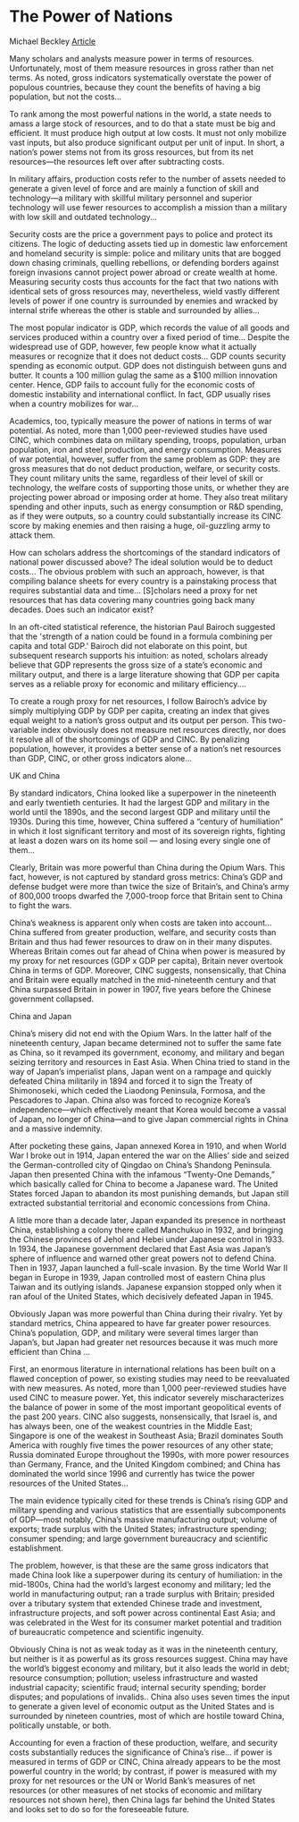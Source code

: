 # The Power of Nations

Michael Beckley [Article](https://www.mitpressjournals.org/doi/pdf/10.1162/isec_a_00328)

Many scholars and analysts measure power in terms of
resources. Unfortunately, most of them measure resources in gross
rather than net terms. As noted, gross indicators systematically
overstate the power of populous countries, because they count the
benefits of having a big population, but not the costs...

To rank among the most powerful nations in the world, a state needs to
amass a large stock of resources, and to do that a state must be big
and efficient. It must produce high output at low costs. It must not
only mobilize vast inputs, but also produce significant output per
unit of input. In short, a nation’s power stems not from its gross
resources, but from its net resources—the resources left over after
subtracting costs.

In military affairs, production costs refer to the number of assets
needed to generate a given level of force and are mainly a function of
skill and technology—a military with skillful military personnel and
superior technology will use fewer resources to accomplish a mission
than a military with low skill and outdated technology...

Security costs are the price a government pays to police and protect
its citizens. The logic of deducting assets tied up in domestic law
enforcement and homeland security is simple: police and military units
that are bogged down chasing criminals, quelling rebellions, or
defending borders against foreign invasions cannot project power
abroad or create wealth at home. Measuring security costs thus
accounts for the fact that two nations with identical sets of gross
resources may, nevertheless, wield vastly different levels of power if
one country is surrounded by enemies and wracked by internal strife
whereas the other is stable and surrounded by allies...

The most popular indicator is GDP, which records the value of all
goods and services produced within a country over a fixed period of
time... Despite the widespread use of GDP, however, few people know
what it actually measures or recognize that it does not deduct
costs... GDP counts security spending as economic output. GDP does not
distinguish between guns and butter. It counts a 100 million gulag the
same as a $100 million innovation center. Hence, GDP fails to account
fully for the economic costs of domestic instability and international
conflict. In fact, GDP usually rises when a country mobilizes for
war...

Academics, too, typically measure the power of nations in terms of war
potential. As noted, more than 1,000 peer-reviewed studies have used
CINC, which combines data on military spending, troops, population,
urban population, iron and steel production, and energy consumption.
Measures of war potential, however, suffer from the same problem as
GDP: they are gross measures that do not deduct production, welfare,
or security costs. They count military units the same, regardless of
their level of skill or technology, the welfare costs of supporting
those units, or whether they are projecting power abroad or imposing
order at home. They also treat military spending and other inputs,
such as energy consumption or R&D spending, as if they were outputs,
so a country could substantially increase its CINC score by making
enemies and then raising a huge, oil-guzzling army to attack them.

How can scholars address the shortcomings of the standard indicators
of national power discussed above? The ideal solution would be to
deduct costs... The obvious problem with such an approach, however, is
that compiling balance sheets for every country is a painstaking
process that requires substantial data and time... [S]cholars need a
proxy for net resources that has data covering many countries going
back many decades. Does such an indicator exist?

In an oft-cited statistical reference, the historian Paul Bairoch
suggested that the 'strength of a nation could be found in a formula
combining per capita and total GDP.' Bairoch did not elaborate on this
point, but subsequent research supports his intuition: as noted,
scholars already believe that GDP represents the gross size of a
state’s economic and military output, and there is a large literature
showing that GDP per capita serves as a reliable proxy for economic
and military efficiency....

To create a rough proxy for net resources, I follow Bairoch’s advice
by simply multiplying GDP by GDP per capita, creating an index that
gives equal weight to a nation’s gross output and its output per
person. This two-variable index obviously does not measure net
resources directly, nor does it resolve all of the shortcomings of GDP
and CINC. By penalizing population, however, it provides a better
sense of a nation’s net resources than GDP, CINC, or other gross
indicators alone...

UK and China

<a name='ukch'/>

By standard indicators, China looked like a superpower in the
nineteenth and early twentieth centuries. It had the largest GDP and
military in the world until the 1890s, and the second largest GDP and
military until the 1930s. During this time, however, China suffered a
“century of humiliation” in which it lost significant territory and
most of its sovereign rights, fighting at least a dozen wars on its
home soil — and losing every single one of them...

Clearly, Britain was more powerful than China during the Opium
Wars. This fact, however, is not captured by standard gross metrics:
China’s GDP and defense budget were more than twice the size of
Britain’s, and China’s army of 800,000 troops dwarfed the 7,000-troop
force that Britain sent to China to fight the wars.

China’s weakness is apparent only when costs are taken into account...
China suffered from greater production, welfare, and security costs
than Britain and thus had fewer resources to draw on in their many
disputes. Whereas Britain comes out far ahead of China when power is
measured by my proxy for net resources (GDP x GDP per capita), Britain
never overtook China in terms of GDP. Moreover, CINC suggests,
nonsensically, that China and Britain were equally matched in the
mid-nineteenth century and that China surpassed Britain in power in
1907, five years before the Chinese government collapsed.

China and Japan

China’s misery did not end with the Opium Wars. In the latter half of
the nineteenth century, Japan became determined not to suffer the same
fate as China, so it revamped its government, economy, and military
and began seizing territory and resources in East Asia. When China
tried to stand in the way of Japan’s imperialist plans, Japan went on
a rampage and quickly defeated China militarily in 1894 and forced it
to sign the Treaty of Shimonoseki, which ceded the Liaodong Peninsula,
Formosa, and the Pescadores to Japan. China also was forced to
recognize Korea’s independence—which effectively meant that Korea
would become a vassal of Japan, no longer of China—and to give Japan
commercial rights in China and a massive indemnity.

After pocketing these gains, Japan annexed Korea in 1910, and when
World War I broke out in 1914, Japan entered the war on the Allies’
side and seized the German-controlled city of Qingdao on China’s
Shandong Peninsula. Japan then presented China with the infamous
“Twenty-One Demands,” which basically called for China to become a
Japanese ward. The United States forced Japan to abandon its most
punishing demands, but Japan still extracted substantial territorial
and economic concessions from China.

A little more than a decade later, Japan expanded its presence in
northeast China, establishing a colony there called Manchukuo in 1932,
and bringing the Chinese provinces of Jehol and Hebei under Japanese
control in 1933. In 1934, the Japanese government declared that East
Asia was Japan’s sphere of influence and warned other great powers not
to defend China. Then in 1937, Japan launched a full-scale invasion.
By the time World War II began in Europe in 1939, Japan controlled
most of eastern China plus Taiwan and its outlying islands. Japanese
expansion stopped only when it ran afoul of the United States, which
decisively defeated Japan in 1945.

Obviously Japan was more powerful than China during their rivalry. Yet
by standard metrics, China appeared to have far greater power
resources. China’s population, GDP, and military were several times
larger than Japan’s, but Japan had greater net resources because it
was much more efficient than China ...

<a name='chsuperpower'/>

First, an enormous literature in international relations has been
built on a flawed conception of power, so existing studies may need to
be reevaluated with new measures. As noted, more than 1,000
peer-reviewed studies have used CINC to measure power. Yet, this
indicator severely mischaracterizes the balance of power in some of
the most important geopolitical events of the past 200 years. CINC
also suggests, nonsensically, that Israel is, and has always been, one
of the weakest countries in the Middle East; Singapore is one of the
weakest in Southeast Asia; Brazil dominates South America with roughly
five times the power resources of any other state; Russia dominated
Europe throughout the 1990s, with more power resources than Germany,
France, and the United Kingdom combined; and China has dominated the
world since 1996 and currently has twice the power resources of the
United States...

The main evidence typically cited for these trends is China’s rising
GDP and military spending and various statistics that are essentially
subcomponents of GDP—most notably, China’s massive manufacturing
output; volume of exports; trade surplus with the United States;
infrastructure spending; consumer spending; and large government
bureaucracy and scientific establishment.

The problem, however, is that these are the same gross indicators that
made China look like a superpower during its century of humiliation:
in the mid-1800s, China had the world’s largest economy and military;
led the world in manufacturing output; ran a trade surplus with
Britain; presided over a tributary system that extended Chinese trade
and investment, infrastructure projects, and soft power across
continental East Asia; and was celebrated in the West for its consumer
market potential and tradition of bureaucratic competence and
scientific ingenuity.

Obviously China is not as weak today as it was in the nineteenth
century, but neither is it as powerful as its gross resources
suggest. China may have the world’s biggest economy and military, but
it also leads the world in debt; resource consumption; pollution;
useless infrastructure and wasted industrial capacity; scientific
fraud; internal security spending; border disputes; and populations of
invalids.. China also uses seven times the input to generate a given
level of economic output as the United States and is surrounded by
nineteen countries, most of which are hostile toward China,
politically unstable, or both.

Accounting for even a fraction of these production, welfare, and
security costs substantially reduces the significance of China’s
rise... if power is measured in terms of GDP or CINC, China already
appears to be the most powerful country in the world; by contrast, if
power is measured with my proxy for net resources or the UN or World
Bank’s measures of net resources (or other measures of net stocks of
economic and military resources not shown here), then China lags far
behind the United States and looks set to do so for the foreseeable
future.

